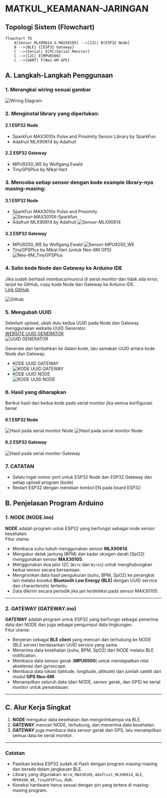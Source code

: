 # MATKUL_KEAMANAN-JARINGAN

## Topologi Sistem (Flowchart)

```mermaid
flowchart TD
    A[Sensor MLX90614 & MAX30105] -->|I2C| B[ESP32 Node]
    B -->|BLE| C[ESP32 Gateway]
    C -->|Serial| D[PC/Serial Monitor]
    C -->|I2C| E[MPU6500]
    C -->|UART| F[Neo-6M GPS]
```

## A. Langkah-Langkah Penggunaan
### 1. Merangkai wiring sesuai gambar
![Wiring Diagram](0.Wiring-Diagram.png)

### 2. Menginstal library yang diperlukan:
#### 2.1 ESP32 Node
- SparkFun MAX3010x Pulse and Proximity Sensor Library by SparkFun
- Adafruit MLX90614 by Adafruit

#### 2.2 ESP32 Gateway
- MPU9250_WE by Wolfgang Ewald
- TinyGPSPlus by Mikal Hart

### 3. Mencoba setiap sensor dengan kode example library-nya masing-masing:
#### 3.1 ESP32 Node
- SparkFun MAX3010x Pulse and Proximity
  ![Sensor-MAX3010X-Sparkfun](1.Sensor-MAX3010X-Sparkfun.png)
- Adafruit MLX90614 by Adafruit
  ![Sensor-MLX90614](2.Sensor-MLX90614.png)

#### 3.2 ESP32 Gateway
- MPU9250_WE by Wolfgang Ewald
  ![Sensor-MPU9250_WE](3.Sensor-MPU9250.png)
- TinyGPSPlus by Mikal Hart (untuk Neo-6M GPS)
  ![Neo-6M_TinyGPSPlus](4.Neo-6M_TinyGPSPlus.png)

### 4. Salin kode Node dan Gateway ke Arduino IDE
Jika sudah berhasil membaca/muncul di serial monitor dan tidak ada error, lanjut ke GitHub, copy kode Node dan Gateway ke Arduino IDE.  
[Link GitHub](https://github.com/mhmdnvn18/MATKUL_KEAMANAN-JARINGAN/tree/main/1.BASIC)

![Github](5.Github.png)

### 5. Mengubah UUID
Sebelum upload, ubah dulu kedua UUID pada Node dan Gateway menggunakan website UUID Generator.  
[WEBSITE UUID GENERATOR](https://www.uuidgenerator.net/)  
![UUID GENERATOR](8.UUID-Generator.png)

Generate dan tambahkan ke dalam kode, lalu samakan UUID antara kode Node dan Gateway.
- KODE UUID GATEWAY  
  ![KODE UUID GATEWAY](6.UUID-Gateway.png)
- KODE UUID NODE  
  ![KODE UUID NODE](7.UUID-Node.png)

### 6. Hasil yang diharapkan
Berikut hasil dari kedua kode pada serial monitor jika semua konfigurasi benar

#### 6.1 ESP32 Node
![Hasil pada serial monitor Node](9.Hasil-Node-1.png)
![Hasil pada serial monitor Node](10.Hasil-Node-2.png)

#### 6.2 ESP32 Gateway
![Hasil pada serial monitor Gateway](11.Hasil-Gateway.png)

### 7. CATATAN
- Selalu ingat nomor port untuk ESP32 Node dan ESP32 Gateway dan setiap upload program (kode)
- Restart ESP32 dengan menekan tombol EN pada board ESP32

## B. Penjelasan Program Arduino

### 1. NODE (NODE.ino)
**NODE** adalah program untuk ESP32 yang berfungsi sebagai node sensor kesehatan.  
Fitur utama:
- Membaca suhu tubuh menggunakan sensor **MLX90614**.
- Mengukur detak jantung (BPM) dan kadar oksigen darah (SpO2) menggunakan sensor **MAX30105**.
- Menggunakan dua jalur I2C (`Wire` dan `Wire1`) untuk menghubungkan kedua sensor secara bersamaan.
- Mengirimkan data hasil pengukuran (suhu, BPM, SpO2) ke perangkat lain melalui koneksi **Bluetooth Low Energy (BLE)** dengan UUID service dan characteristic tertentu.
- Data dikirim secara periodik jika jari terdeteksi pada sensor MAX30105.

---

### 2. GATEWAY (GATEWAY.ino)
**GATEWAY** adalah program untuk ESP32 yang berfungsi sebagai penerima data dari NODE dan juga sebagai pengumpul data lingkungan.  
Fitur utama:
- Berperan sebagai **BLE client** yang mencari dan terhubung ke NODE (BLE server) berdasarkan UUID service yang sama.
- Menerima data kesehatan (suhu, BPM, SpO2) dari NODE melalui BLE notification.
- Membaca data sensor gerak (**MPU6500**) untuk mendapatkan nilai akselerasi dan gyroscope.
- Membaca data lokasi (latitude, longitude, altitude) dan jumlah satelit dari modul **GPS Neo-6M**.
- Menampilkan seluruh data (dari NODE, sensor gerak, dan GPS) ke serial monitor untuk pemantauan.

---

## C. Alur Kerja Singkat
1. **NODE** mengukur data kesehatan dan mengirimkannya via BLE.
2. **GATEWAY** mencari NODE, terhubung, dan menerima data kesehatan.
3. **GATEWAY** juga membaca data sensor gerak dan GPS, lalu menampilkan semua data ke serial monitor.

---

### Catatan
- Pastikan kedua ESP32 sudah di-flash dengan program masing-masing dan berada dalam jangkauan BLE.
- Library yang digunakan: `Wire`, `MAX30105`, `Adafruit_MLX90614`, `BLE`, `MPU6500_WE`, `TinyGPSPlus`, dsb.
- Koneksi hardware harus sesuai dengan pin yang tertera di masing-masing program.

